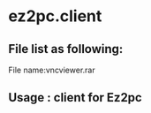 # ez2pc.client
File list as following:
-------------------------
File name:vncviewer.rar

Usage : client for Ez2pc
------------------------
